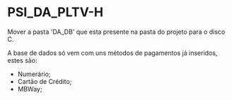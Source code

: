 # PSI_DA_PLTV-H

Mover a pasta 'DA_DB' que esta presente na pasta do projeto para o disco C.

A base de dados só vem com uns métodos de pagamentos já inseridos, estes são: 

- Numerário;
- Cartão de Crédito;
- MBWay;
